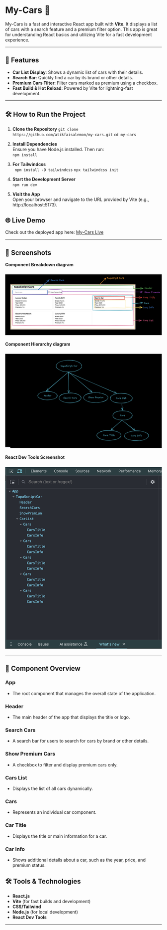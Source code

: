 # My-Cars 🚗

My-Cars is a fast and interactive React app built with **Vite**. It displays a list of cars with a search feature and a premium filter option. This app is great for understanding React basics and utilizing Vite for a fast development experience.

---

## 🚀 Features

- **Car List Display**: Shows a dynamic list of cars with their details.
- **Search Bar**: Quickly find a car by its brand or other details.
- **Premium Cars Filter**: Filter cars marked as premium using a checkbox.
- **Fast Build & Hot Reload**: Powered by Vite for lightning-fast development.

---

## 🛠️ How to Run the Project

1.  **Clone the Repository**
    `git clone https://github.com/atikfaisalemon/my-cars.git`
    `cd my-cars`
2.  **Install Dependencies**  
     Ensure you have Node.js installed. Then run:  
     `npm install`
3.  **For Tailwindcss**  
    ` npm install -D tailwindcss`
    `npx tailwindcss init`

4.  **Start the Development Server**  
    `npm run dev`
5.  **Visit the App**  
    Open your browser and navigate to the URL provided by Vite (e.g., http://localhost:5173).

## 🌐 Live Demo

Check out the deployed app here: [My-Cars Live](https://my-cars-one.vercel.app/)

---

## 📸 Screenshots

**Component Breakdown diagram**

### ![Component Breakdown diagram](./src/assets/BreakDown%20diagram.png)

**Component Hierarchy diagram**

### ![Component Hierarchy diagram](./src/assets/Hierarchy%20diagram.png)

**React Dev Tools Screenshot**

### ![React Dev Tools Screenshot](./src/assets/Dev%20Tools%20Screenshot.png)

---

## 🧩 Component Overview

### **App**

- The root component that manages the overall state of the application.

### **Header**

- The main header of the app that displays the title or logo.

### **Search Cars**

- A search bar for users to search for cars by brand or other details.

### **Show Premium Cars**

- A checkbox to filter and display premium cars only.

### **Cars List**

- Displays the list of all cars dynamically.

### **Cars**

- Represents an individual car component.

### **Car Title**

- Displays the title or main information for a car.

### **Car Info**

- Shows additional details about a car, such as the year, price, and premium status.

## 🛠️ Tools & Technologies

- **React.js**
- **Vite** (for fast builds and development)
- **CSS/Tailwind**
- **Node.js** (for local development)
- **React Dev Tools**

---
